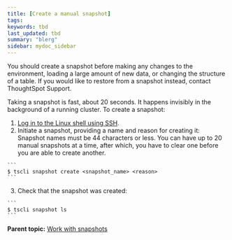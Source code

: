 ```yaml
---
title: [Create a manual snapshot]
tags: 
keywords: tbd
last_updated: tbd
summary: "blerg"
sidebar: mydoc_sidebar
---
```

You should create a snapshot before making any changes to the environment, loading a large amount of new data, or changing the structure of a table. If you would like to restore from a snapshot instead, contact ThoughtSpot Support.

Taking a snapshot is fast, about 20 seconds. It happens invisibly in the background of a running cluster. To create a snapshot:

1.   [Log in to the Linux shell using SSH](../setup/login_console.html#).
2.   Initiate a snapshot, providing a name and reason for creating it: Snapshot names must be 44 characters or less. You can have up to 20 manual snapshots at a time, after which, you have to clear one before you are able to create another.

    ```
    $ tscli snapshot create <snapshot_name> <reason>
    ```

3.   Check that the snapshot was created:

    ```
    $ tscli snapshot ls
    ```


**Parent topic:** [Work with snapshots](../../admin/backup_restore/overview_snapshot.html)
